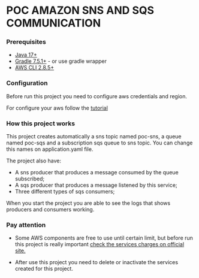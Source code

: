 # POC AMAZON SNS AND SQS COMMUNICATION

### Prerequisites

- [Java 17+](https://www.oracle.com/java/technologies/javase/jdk17-archive-downloads.html)
- [Gradle 7.5.1+](https://gradle.org/) - or use gradle wrapper
- [AWS CLI 2.8.5+](https://aws.amazon.com/pt/cli/)

### Configuration

Before run this project you need to configure aws credentials and region.

For configure your aws follow the [tutorial](https://docs.aws.amazon.com/cli/latest/userguide/cli-configure-quickstart.html)

### How this project works

This project creates automatically a sns topic named poc-sns, a queue named poc-sqs and a subscription sqs queue to sns topic. 
You can change this names on application.yaml file.

The project also have:

- A sns producer that produces a message consumed by the queue subscribed;
- A sqs producer that produces a message listened by this service;
- Three different types of sqs consumers;

When you start the project you are able to see the logs that shows producers and consumers working.

### Pay attention

- Some AWS components are free to use until certain limit, but before run this project is really important [check the services charges on official site.](https://aws.amazon.com/pt/free/?nc2=h_ql_pr_ft&all-free-tier.sort-by=item.additionalFields.SortRank&all-free-tier.sort-order=asc&awsf.Free%20Tier%20Types=*all&awsf.Free%20Tier%20Categories=*all) 

- After use this project you need to delete or inactivate the services created for this project.

